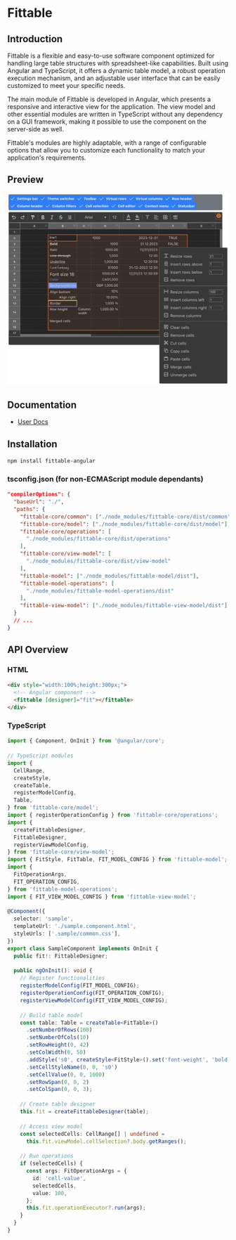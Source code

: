 # Fittable

## Introduction

<p>
  Fittable is a flexible and easy-to-use software component optimized for handling large table structures with spreadsheet-like capabilities. Built using Angular and TypeScript, it offers a dynamic table model, a robust operation execution mechanism, and an adjustable user interface that can be easily customized to meet your specific needs.
</p>
<p>
  The main module of Fittable is developed in Angular, which presents a responsive and interactive view for the application. The view model and other essential modules are written in TypeScript without any dependency on a GUI framework, making it possible to use the component on the server-side as well.
</p>
<p>
  Fittable's modules are highly adaptable, with a range of configurable options that allow you to customize each functionality to match your application's requirements.
</p>

## Preview

<div align="center">
  <img src="https://github.com/ionutkosteea/fittable/blob/main/fittable-preview.jpg" alt="Preview" width="800" />
</div>

## Documentation

- [User Docs](https://fittable-499b2.web.app)

## Installation

```bash
npm install fittable-angular
```

### tsconfig.json (for non-ECMAScript module dependants)

```json
"compilerOptions": {
  "baseUrl": "./",
  "paths": {
    "fittable-core/common": ["./node_modules/fittable-core/dist/common"],
    "fittable-core/model": ["./node_modules/fittable-core/dist/model"],
    "fittable-core/operations": [
      "./node_modules/fittable-core/dist/operations"
    ],
    "fittable-core/view-model": [
      "./node_modules/fittable-core/dist/view-model"
    ],
    "fittable-model": ["./node_modules/fittable-model/dist"],
    "fittable-model-operations": [
      "./node_modules/fittable-model-operations/dist"
    ],
    "fittable-view-model": ["./node_modules/fittable-view-model/dist"]
  }
  // ...
}
```

## API Overview

### HTML

```html
<div style="width:100%;height:300px;">
  <!-- Angular component -->
  <fittable [designer]="fit"></fittable>
</div>
```

### TypeScript

```typescript
import { Component, OnInit } from '@angular/core';

// TypeScript modules
import {
  CellRange,
  createStyle,
  createTable,
  registerModelConfig,
  Table,
} from 'fittable-core/model';
import { registerOperationConfig } from 'fittable-core/operations';
import {
  createFittableDesigner,
  FittableDesigner,
  registerViewModelConfig,
} from 'fittable-core/view-model';
import { FitStyle, FitTable, FIT_MODEL_CONFIG } from 'fittable-model';
import {
  FitOperationArgs,
  FIT_OPERATION_CONFIG,
} from 'fittable-model-operations';
import { FIT_VIEW_MODEL_CONFIG } from 'fittable-view-model';

@Component({
  selector: 'sample',
  templateUrl: './sample.component.html',
  styleUrls: ['.sample/common.css'],
})
export class SampleComponent implements OnInit {
  public fit!: FittableDesigner;

  public ngOnInit(): void {
    // Register functionalities
    registerModelConfig(FIT_MODEL_CONFIG);
    registerOperationConfig(FIT_OPERATION_CONFIG);
    registerViewModelConfig(FIT_VIEW_MODEL_CONFIG);

    // Build table model
    const table: Table = createTable<FitTable>()
      .setNumberOfRows(100)
      .setNumberOfCols(10)
      .setRowHeight(0, 42)
      .setColWidth(0, 50)
      .addStyle('s0', createStyle<FitStyle>().set('font-weight', 'bold'))
      .setCellStyleName(0, 0, 's0')
      .setCellValue(0, 0, 1000)
      .setRowSpan(0, 0, 2)
      .setColSpan(0, 0, 3);

    // Create table designer
    this.fit = createFittableDesigner(table);

    // Access view model
    const selectedCells: CellRange[] | undefined =
      this.fit.viewModel.cellSelection?.body.getRanges();

    // Run operations
    if (selectedCells) {
      const args: FitOperationArgs = {
        id: 'cell-value',
        selectedCells,
        value: 100,
      };
      this.fit.operationExecutor?.run(args);
    }
  }
}
```
